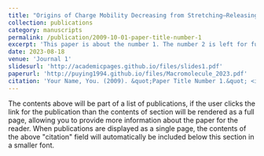 ```yaml
---
title: "Origins of Charge Mobility Decreasing from Stretching–Releasing Cycles in Polymer Semiconductors"
collection: publications
category: manuscripts
permalink: /publication/2009-10-01-paper-title-number-1
excerpt: 'This paper is about the number 1. The number 2 is left for future work.'
date: 2023-08-18
venue: 'Journal 1'
slidesurl: 'http://academicpages.github.io/files/slides1.pdf'
paperurl: 'http://puying1994.github.io/files/Macromolecule_2023.pdf'
citation: 'Your Name, You. (2009). &quot;Paper Title Number 1.&quot; <i>Journal 1</i>. 1(1).'
---
```


The contents above will be part of a list of publications, if the user clicks the link for the publication than the contents of section will be rendered as a full page, allowing you to provide more information about the paper for the reader. When publications are displayed as a single page, the contents of the above "citation" field will automatically be included below this section in a smaller font.
